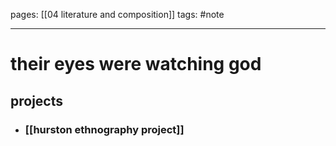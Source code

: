 pages: [[04 literature and composition]]
tags: #note 

___ 

# their eyes were watching god

## projects
- ### [[hurston ethnography project]]

